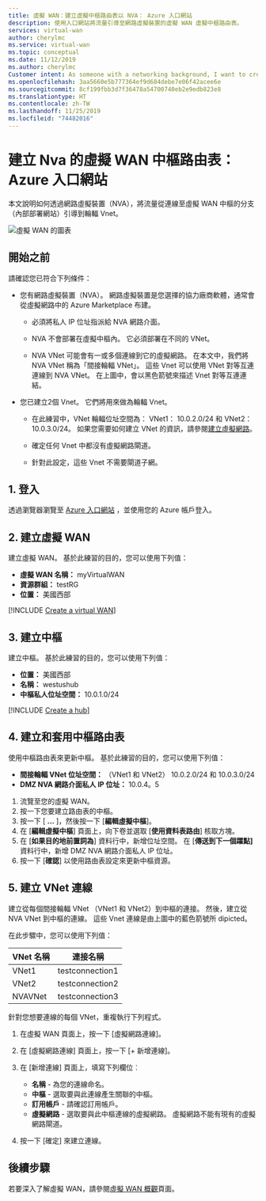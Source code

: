 ```yaml
---
title: 虛擬 WAN：建立虛擬中樞路由表以 NVA： Azure 入口網站
description: 使用入口網站將流量引導至網路虛擬裝置的虛擬 WAN 虛擬中樞路由表。
services: virtual-wan
author: cherylmc
ms.service: virtual-wan
ms.topic: conceptual
ms.date: 11/12/2019
ms.author: cherylmc
Customer intent: As someone with a networking background, I want to create a route table using the portal.
ms.openlocfilehash: 3aa5660e5b777364ef9d684debe7e06f42acee6e
ms.sourcegitcommit: 8cf199fbb3d7f36478a54700740eb2e9edb823e8
ms.translationtype: HT
ms.contentlocale: zh-TW
ms.lasthandoff: 11/25/2019
ms.locfileid: "74482016"
---
```

# <a name="create-a-virtual-wan-hub-route-table-for-nvas-azure-portal"></a>建立 Nva 的虛擬 WAN 中樞路由表： Azure 入口網站

本文說明如何透過網路虛擬裝置（NVA），將流量從連線至虛擬 WAN 中樞的分支（內部部署網站）引導到輪輻 Vnet。

![虛擬 WAN 的圖表](./media/virtual-wan-route-table/vwanroute.png)

## <a name="before-you-begin"></a>開始之前

請確認您已符合下列條件：

*  您有網路虛擬裝置（NVA）。 網路虛擬裝置是您選擇的協力廠商軟體，通常會從虛擬網路中的 Azure Marketplace 布建。

    * 必須將私人 IP 位址指派給 NVA 網路介面。

    * NVA 不會部署在虛擬中樞內。 它必須部署在不同的 VNet。

    *  NVA VNet 可能會有一或多個連線到它的虛擬網路。 在本文中，我們將 NVA VNet 稱為「間接輪輻 VNet」。 這些 Vnet 可以使用 VNet 對等互連連線到 NVA VNet。 在上圖中，會以黑色箭號來描述 Vnet 對等互連連結。
*  您已建立2個 Vnet。 它們將用來做為輪輻 Vnet。

    * 在此練習中，VNet 輪輻位址空間為： VNet1： 10.0.2.0/24 和 VNet2： 10.0.3.0/24。 如果您需要如何建立 VNet 的資訊，請參閱[建立虛擬網路](../virtual-network/quick-create-portal.md)。

    * 確定任何 Vnet 中都沒有虛擬網路閘道。
    * 針對此設定，這些 Vnet 不需要閘道子網。

## <a name="signin"></a>1. 登入

透過瀏覽器瀏覽至 [Azure 入口網站](https://portal.azure.com) ，並使用您的 Azure 帳戶登入。

## <a name="vwan"></a>2. 建立虛擬 WAN

建立虛擬 WAN。 基於此練習的目的，您可以使用下列值：

* **虛擬 WAN 名稱：** myVirtualWAN
* **資源群組：** testRG
* **位置：** 美國西部

[!INCLUDE [Create a virtual WAN](../../includes/virtual-wan-tutorial-vwan-include.md)]

## <a name="hub"></a>3. 建立中樞

建立中樞。 基於此練習的目的，您可以使用下列值：

* **位置：** 美國西部
* **名稱：** westushub
* **中樞私人位址空間：** 10.0.1.0/24

[!INCLUDE [Create a hub](../../includes/virtual-wan-tutorial-hub-include.md)]

## <a name="route"></a>4. 建立和套用中樞路由表

使用中樞路由表來更新中樞。 基於此練習的目的，您可以使用下列值：

* **間接輪輻 VNet 位址空間：** （VNet1 和 VNet2） 10.0.2.0/24 和 10.0.3.0/24
* **DMZ NVA 網路介面私人 IP 位址：** 10.0.4。5

1. 流覽至您的虛擬 WAN。
2. 按一下您要建立路由表的中樞。
3. 按一下 [ **...** ]，然後按一下 [**編輯虛擬中樞**]。
4. 在 [**編輯虛擬中樞**] 頁面上，向下卷並選取 [**使用資料表路由**] 核取方塊。
5. 在 [**如果目的地前置詞為**] 資料行中，新增位址空間。 在 [**傳送到下一個躍點]** 資料行中，新增 DMZ NVA 網路介面私人 IP 位址。
6. 按一下 [**確認**] 以使用路由表設定來更新中樞資源。

## <a name="connections"></a>5. 建立 VNet 連線

建立從每個間接輪輻 VNet （VNet1 和 VNet2）到中樞的連接。 然後，建立從 NVA VNet 到中樞的連線。 這些 Vnet 連線是由上圖中的藍色箭號所 dipicted。 

 在此步驟中，您可以使用下列值：

| VNet 名稱| 連接名稱|
| --- | --- |
| VNet1 | testconnection1 |
| VNet2 | testconnection2 |
| NVAVNet | testconnection3 |

針對您想要連線的每個 VNet，重複執行下列程式。

1. 在虛擬 WAN 頁面上，按一下 [虛擬網路連線]。
2. 在 [虛擬網路連線] 頁面上，按一下 [+ 新增連線]。
3. 在 [新增連線] 頁面上，填寫下列欄位︰

    * **名稱** - 為您的連線命名。
    * **中樞** - 選取要與此連線產生關聯的中樞。
    * **訂用帳戶** - 請確認訂用帳戶。
    * **虛擬網路** - 選取要與此中樞連線的虛擬網路。 虛擬網路不能有現有的虛擬網路閘道。
4. 按一下 [確定] 來建立連線。

## <a name="next-steps"></a>後續步驟

若要深入了解虛擬 WAN，請參閱[虛擬 WAN 概觀](virtual-wan-about.md)頁面。
